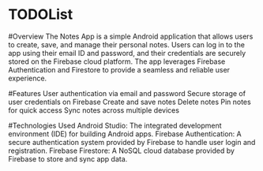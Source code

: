 # TODOList
#Overview
The Notes App is a simple Android application that allows users to create, save, and manage their personal notes. Users can log in to the app using their email ID and password, and their credentials are securely stored on the Firebase cloud platform. The app leverages Firebase Authentication and Firestore to provide a seamless and reliable user experience.

#Features
User authentication via email and password
Secure storage of user credentials on Firebase
Create and save notes
Delete notes
Pin notes for quick access
Sync notes across multiple devices

#Technologies Used
Android Studio: The integrated development environment (IDE) for building Android apps.
Firebase Authentication: A secure authentication system provided by Firebase to handle user login and registration.
Firebase Firestore: A NoSQL cloud database provided by Firebase to store and sync app data.
